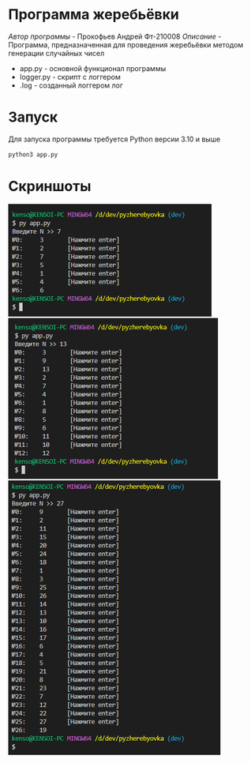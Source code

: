 # Программа жеребьёвки
*Автор программы* - Прокофьев Андрей Фт-210008
*Описание* - Программа, предназначенная для проведения жеребьёвки методом генерации случайных чисел

* app.py - основной функционал программы
* logger.py - скрипт с логгером
* .log - созданный логгером лог

# Запуск
Для запуска программы требуется Python версии 3.10 и выше

```bash
python3 app.py
```

# Скриншоты
![Первый тест](./img/test1.png)
![Второй тест](./img/test2.png)
![Третий тест](./img/test3.png)
